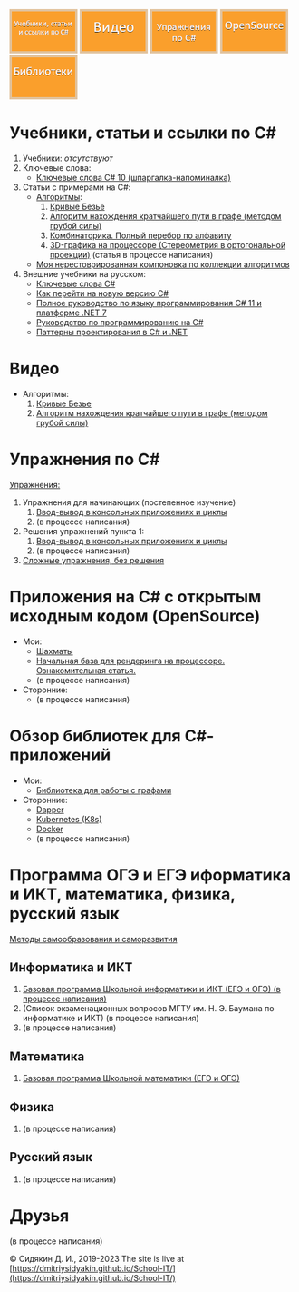 [![Учебники, статьи и ссылки по C#](img/menu/read.png)](#учебники-статьи-и-ссылки-по-c)
[![Видео](img/menu/video.png)](#видео)
[![Упражнения по C#](img/menu/exercises.png)](#упражнения-по-c)
[![Приложения на C# с открытым исходным кодом (OpenSource)](img/menu/opensource.png)](#приложения-на-c-с-открытым-исходным-кодом-opensource)
[![Обзор библиотек для C#-приложений](img/menu/libs.png)](#обзор-библиотек-для-c-приложений)

# Учебники, статьи и ссылки по C#

1. Учебники:
	*отсутствуют*
2. Ключевые слова:
	- [Ключевые слова C# 10 (шпаргалка-напоминалка)](csharp-tutorials/ru-ru/csharp-10-keywords/README.md)
3. Статьи с примерами на C#:
	- [Алгоритмы](csharp-articles/ru-ru/algorithms-on-csharp/README.md):
		1. [Кривые Безье](csharp-articles/ru-ru/algorithms-on-csharp/articles/0001-Bezier-curves/README.md)
		2. [Алгоритм нахождения кратчайшего пути в графе (методом грубой силы)](csharp-articles/ru-ru/algorithms-on-csharp/articles/0002-Graphs/README.md)
		3. [Комбинаторика. Полный перебор по алфавиту](csharp-articles/ru-ru/algorithms-on-csharp/articles/0003-Brute-force-sample/README.md)
		4. [3D-графика на процессоре (Стереометрия в ортогональной проекции)](csharp-articles/ru-ru/algorithms-on-csharp/articles/0004-3D-on-CPU/README.md) (статья в процессе написания)
	- [Моя нерестоврированная компоновка по коллекции алгоритмов](algorithms_book_sidyakin_di/)
4. Внешние учебники на русском:
	- [Ключевые слова C#](https://docs.microsoft.com/ru-ru/dotnet/csharp/language-reference/keywords/)
	- [Как перейти на новую версию C#](https://learn.microsoft.com/ru-ru/dotnet/csharp/whats-new/csharp-version-history)
	- [Полное руководство по языку программирования С# 11 и платформе .NET 7](https://metanit.com/sharp/tutorial/)
	- [Руководство по программированию на C#](https://docs.microsoft.com/ru-ru/dotnet/csharp/programming-guide/)
	- [Паттерны проектирования в C# и .NET](https://metanit.com/sharp/patterns/)
	
# Видео

- Алгоритмы:
	1. [Кривые Безье](https://youtu.be/-aaBzgcqQwY)
	2. [Алгоритм нахождения кратчайшего пути в графе (методом грубой силы)](https://youtu.be/PNVci2DTWo8)
	
# Упражнения по C#

[Упражнения:](csharp-exercises/ru-ru/README.md)
1. Упражнения для начинающих (постепенное изучение)
	1. [Ввод-вывод в консольных приложениях и циклы](csharp-exercises/ru-ru/001-Input-Output-Cycles/)
	2. (в процессе написания)
2. Решения упражнений пункта 1:
	1. [Ввод-вывод в консольных приложениях и циклы](csharp-exercises/ru-ru/001-Input-Output-Cycles/solution/)
	2. (в процессе написания)
3. [Сложные упражнения, без решения](csharp-exercises/ru-ru/try-open-source/)

# Приложения на C# с открытым исходным кодом (OpenSource)

- Мои:
	- [Шахматы](https://github.com/DmitriySidyakin/Chess/tree/main/docs/ru-ru/)
	- [Начальная база для рендеринга на процессоре. Ознакомительная статья.](https://github.com/DmitriySidyakin/Blog-ComputerGraphics/)
	- (в процессе написания)
- Сторонние:
	- (в процессе написания)
	
# Обзор библиотек для C#-приложений
- Мои:
	- [Библиотека для работы с графами](https://github.com/DmitriySidyakin/Graph)
- Сторонние:
    - [Dapper](https://metanit.com/sharp/aspnet5/26.1.php)
	- [Kubernetes (K8s)](https://kubernetes.io/ru/)
	- [Docker](https://www.docker.com/)
	- (в процессе написания)
	
# Программа ОГЭ и ЕГЭ иформатика и ИКТ, математика, физика, русский язык

[Методы самообразования и саморазвития](methods-of-self-education-and-self-development/ru-ru)

## Информатика и ИКТ

1. [Базовая программа Школьной информатики и ИКТ (ЕГЭ и ОГЭ) (в процессе написания)](school-computer-science/ru-ru/school-topics/)
2. (Список экзаменационных вопросов МГТУ им. Н. Э. Баумана по информатике и ИКТ) (в процессе написания)
3. (в процессе написания)

## Математика
1. [Базовая программа Школьной математики (ЕГЭ и ОГЭ)](school-math/ru-ru/school-topics/)

## Физика
1. (в процессе написания)

## Русский язык
1. (в процессе написания)

# Друзья

(в процессе написания)

© Сидякин Д. И., 2019-2023 The site is live at [https://dmitriysidyakin.github.io/School-IT/](https://dmitriysidyakin.github.io/School-IT/)
